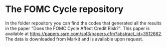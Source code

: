 # The FOMC Cycle repository
In the folder repository you can find the codes that generated all the results in the paper "Does the FOMC Cycle Affect Credit Risk?". This paper is available at https://papers.ssrn.com/sol3/papers.cfm?abstract_id=3512662. The data is downloaded from Markit and is available upon request.
